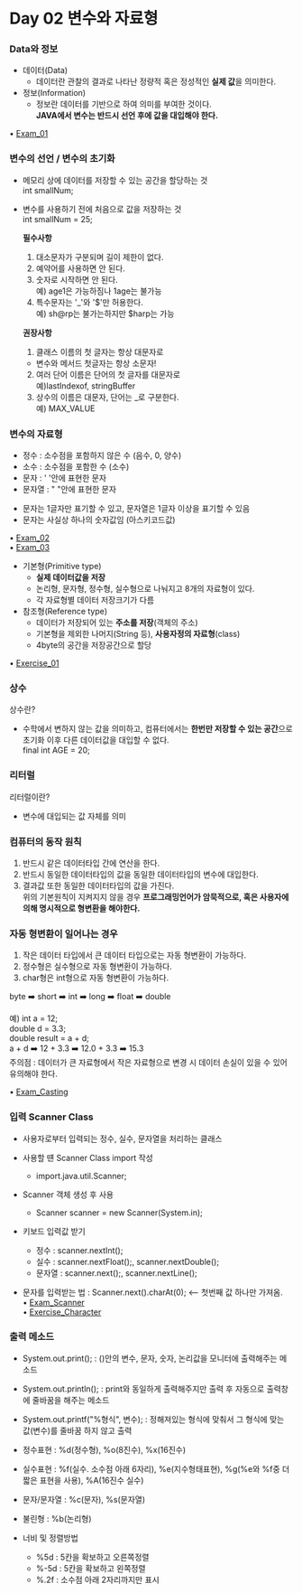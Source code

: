 # Day 02 변수와 자료형  

### Data와 정보  
  - 데이터(Data)  
    - 데이터란 관찰의 결과로 나타난 정량적 혹은 정성적인 **실제 값**을 의미한다.  
  - 정보(Information)  
    - 정보란 데이터를 기반으로 하여 의미를 부여한 것이다.  
  **JAVA에서 변수는 반드시 선언 후에 값을 대입해야 한다.**  
  
• [Exam_01](https://github.com/icici0093/KH_Study/blob/main/code/Exam_01.java)  
 
### 변수의 선언 / 변수의 초기화  
  - 메모리 상에 데이터를 저장할 수 있는 공간을 할당하는 것  
    int smallNum;  
  - 변수를 사용하기 전에 처음으로 값을 저장하는 것  
    int smallNum = 25;  
    
    **필수사항**  
    1. 대소문자가 구분되며 길이 제한이 없다.  
    2. 예약어를 사용하면 안 된다.  
    3. 숫자로 시작하면 안 된다.  
      예) age1은 가능하짐나 1age는 불가능  
    4. 특수문자는 '_'와 '$'만 허용한다.  
      예) sh@rp는 불가는하지만 $harp는 가능  
    
    **권장사항**  
    1. 클래스 이름의 첫 글자는 항상 대문자로  
      - 변수와 메서드 첫글자는 항상 소문자!  
    2. 여러 단어 이름은 단어의 첫 글자를 대문자로  
      예)lastIndexof, stringBuffer  
    3. 상수의 이름은 대문자, 단어는 _로 구분한다.  
      예) MAX_VALUE  
      
### 변수의 자료형  
  - 정수 : 소수점을 포함하지 않은 수 (음수, 0, 양수)  
  - 소수 : 소수점을 포함한 수 (소수)  
  - 문자 : ' '안에 표현한 문자  
  - 문자열 : " "안에 표현한 문자  
  * 문자는 1글자만 표기할 수 있고, 문자열은 1글자 이상을 표기할 수 있음  
  * 문자는 사실상 하나의 숫자값임 (아스키코드값)  
  
• [Exam_02](https://github.com/icici0093/KH_Study/blob/main/code/Exam_02.java)  
• [Exam_03](https://github.com/icici0093/KH_Study/blob/main/code/Exam_03.java)  
  
  - 기본형(Primitive type)  
    - **실제 데이터값을 저장**  
    - 논리형, 문자형, 정수형, 실수형으로 나눠지고 8개의 자료형이 있다.  
    - 각 자료형별 데이터 저장크기가 다름  
  - 참조형(Reference type)  
    - 데이터가 저장되어 있는 **주소를 저장**(객체의 주소)  
    - 기본형을 제외한 나머지(String 등), **사용자정의 자료형**(class)  
    - 4byte의 공간을 저장공간으로 할당  
    
• [Exercise_01](https://github.com/icici0093/KH_Study/blob/main/code/Exercise_01.java)  

### 상수  
  상수란?  
  - 수학에서 변하지 않는 값을 의미하고, 컴퓨터에서는 **한번만 저장할 수 있는 공간**으로 초기화 이후 다른 데이터값을 대입할 수 없다.  
    final int AGE = 20;  
    
### 리터럴  
  리터럴이란?
   - 변수에 대입되는 값 자체를 의미  
   
### 컴퓨터의 동작 원칙  
  1. 반드시 같은 데이터타입 간에 연산을 한다.  
  2. 반드시 동일한 데이터타입의 값을 동일한 데이터타입의 변수에 대입한다.  
  3. 결과값 또한 동일한 데이터타입의 값을 가진다.  
    위의 기본원칙이 지켜지지 않을 경우 **프로그래밍언어가 암묵적으로, 혹은 사용자에 의해 명시적으로 형변환을 해야한다.**  
### 자동 형변환이 일어나는 경우  
  1. 작은 데이터 타입에서 큰 데이터 타입으로는 자동 형변환이 가능하다.  
  2. 정수형은 실수형으로 자동 형변환이 가능하다.  
  3. char형은 int형으로 자동 형변환이 가능하다.  

  byte ➡️ short ➡️ int ➡️ long ➡️ float ➡️ double  

  예) int a = 12;  
      double d = 3.3;  
      double result = a + d;  
      a + d ➡️ 12 + 3.3 ➡️ 12.0 + 3.3 ➡️ 15.3  
  주의점 : 데이터가 큰 자료형에서 작은 자료형으로 변경 시 데이터 손실이 있을 수 있어 유의해야 한다.  

• [Exam_Casting](https://github.com/icici0093/KH_Study/blob/main/code/Exam_Casting.java)  


### 입력 Scanner Class  
  - 사용자로부터 입력되는 정수, 실수, 문자열을 처리하는 클래스  
  - 사용할 떈 Scanner Class import 작성  
    - import.java.util.Scanner;  
  - Scanner 객체 생성 후 사용  
    - Scanner scanner = new Scanner(System.in);  
    
  - 키보드 입력값 받기  
    - 정수 : scanner.nextInt();  
    - 실수 : scanner.nextFloat();, scanner.nextDouble();  
    - 문자열 : scanner.next();, scanner.nextLine();  

  - 문자를 입력받는 법 : Scanner.next().charAt(0); <-- 첫번째 값 하나만 가져옴.  
• [Exam_Scanner](https://github.com/icici0093/KH_Study/blob/main/code/Exam_Scanner.java)  
• [Exercise_Character](https://github.com/icici0093/KH_Study/blob/main/code/Exercise_Character.java)  

### 출력 메소드  
  - System.out.print(); : ()안의 변수, 문자, 숫자, 논리값을 모니터에 출력해주는 메소드  
  - System.out.println(); : print와 동일하게 출력해주지만 출력 후 자동으로 출력창에 줄바꿈을 해주는 메소드  
  - System.out.printf("%형식", 변수); : 정해져있는 형식에 맞춰서 그 형식에 맞는 값(변수)를 줄바꿈 하지 않고 출력  

  - 정수표현 : %d(정수형), %o(8진수), %x(16진수)  
  - 실수표현 : %f(실수. 소수점 아래 6자리), %e(지수형태표현), %g(%e와 %f중 더 짧은 표현을 사용), %A(16진수 실수)  
  - 문자/문자열 : %c(문자), %s(문자열)  
  - 불린형 : %b(논리형)  
  
  - 너비 및 정렬방법  
    - %5d : 5칸을 확보하고 오른쪽정렬  
    - %-5d : 5칸을 확보하고 왼쪽정렬  
    - %.2f : 소수점 아래 2자리까지만 표시  
